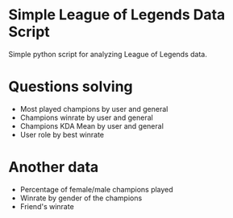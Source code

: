 # Simple League of Legends Data Script
Simple python script for analyzing League of Legends data.

# Questions solving
- Most played champions by user and general
- Champions winrate by user and general
- Champions KDA Mean by user and general
- User role by best winrate

# Another data
- Percentage of female/male champions played
- Winrate by gender of the champions
- Friend's winrate
